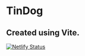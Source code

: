 # TinDog

## Created using Vite.

[![Netlify Status](https://api.netlify.com/api/v1/badges/a4198dff-b6f6-4a39-a19c-f984291aaa4e/deploy-status)](https://app.netlify.com/sites/tindog-adityamore7000/deploys)
